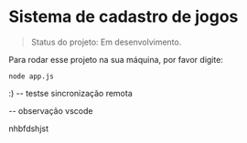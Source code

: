 # Sistema de cadastro de jogos

> Status do projeto: Em desenvolvimento.

Para rodar esse projeto na sua máquina, por favor digite:
```
node app.js
```
:)
-- testse sincronização remota

-- observação vscode

nhbfdshjst
